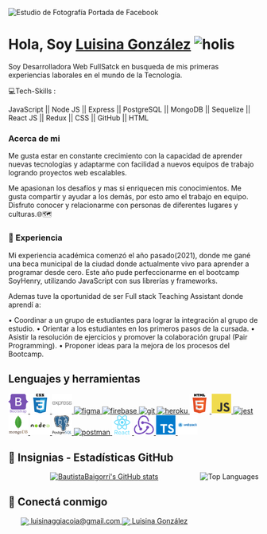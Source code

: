 ![Estudio de Fotografía Portada de Facebook](https://user-images.githubusercontent.com/101139410/195198210-4cc8d259-723d-4536-8186-1c1ab74f7af1.gif)


# **Hola, Soy [Luisina González](https://www.linkedin.com/in/luisina-gonzalez/)** <img width="45" src="https://user-images.githubusercontent.com/76783198/182454378-115c3a2e-50cc-490e-85f0-fbdfab7f36ba.gif" alt="holis">

Soy Desarrolladora Web FullSatck en busqueda de mis primeras experiencias laborales en el mundo de la Tecnología.

💻Tech-Skills :

JavaScript || Node JS || Express || PostgreSQL || MongoDB || Sequelize || React JS || Redux || CSS || GitHub || HTML


### Acerca de mi

Me gusta estar en constante crecimiento con la capacidad de aprender nuevas tecnologías y adaptarme con facilidad a nuevos equipos de trabajo logrando proyectos web escalables.

Me apasionan los desafíos y mas si enriquecen mis conocimientos.
Me gusta compartir y ayudar a los demás, por esto amo el trabajo en equipo. Disfruto conocer y relacionarme con personas de diferentes lugares y culturas.🌐🗺️

### 📌 Experiencia

Mi experiencia académica comenzó el año pasado(2021), donde me gané una beca municipal de la ciudad donde actualmente vivo para aprender a programar desde cero.
Este año pude perfeccionarme en el bootcamp SoyHenry, utilizando JavaScript con sus librerías y frameworks.

Ademas tuve la oportunidad de ser Full stack Teaching Assistant donde aprendí a:

• Coordinar a un grupo de estudiantes para lograr la integración al grupo de estudio.
• Orientar a los estudiantes en los primeros pasos de la cursada.
• Asistir la resolución de ejercicios y promover la colaboración grupal (Pair Programming).
• Proponer ideas para la mejora de los procesos del Bootcamp.




## Lenguajes y herramientas

<p align="left"> <a href="https://getbootstrap.com" target="_blank" rel="noreferrer"> <img src="https://raw.githubusercontent.com/devicons/devicon/master/icons/bootstrap/bootstrap-plain-wordmark.svg" alt="bootstrap" width="40" height="40"/> </a> <a href="https://www.w3schools.com/css/" target="_blank" rel="noreferrer"> <img src="https://raw.githubusercontent.com/devicons/devicon/master/icons/css3/css3-original-wordmark.svg" alt="css3" width="40" height="40"/> </a> <a href="https://expressjs.com" target="_blank" rel="noreferrer"> <img src="https://raw.githubusercontent.com/devicons/devicon/master/icons/express/express-original-wordmark.svg" alt="express" width="40" height="40"/> </a> <a href="https://www.figma.com/" target="_blank" rel="noreferrer"> <img src="https://www.vectorlogo.zone/logos/figma/figma-icon.svg" alt="figma" width="40" height="40"/> </a> <a href="https://firebase.google.com/" target="_blank" rel="noreferrer"> <img src="https://www.vectorlogo.zone/logos/firebase/firebase-icon.svg" alt="firebase" width="40" height="40"/> </a> <a href="https://git-scm.com/" target="_blank" rel="noreferrer"> <img src="https://www.vectorlogo.zone/logos/git-scm/git-scm-icon.svg" alt="git" width="40" height="40"/> </a> <a href="https://heroku.com" target="_blank" rel="noreferrer"> <img src="https://www.vectorlogo.zone/logos/heroku/heroku-icon.svg" alt="heroku" width="40" height="40"/> </a> <a href="https://www.w3.org/html/" target="_blank" rel="noreferrer"> <img src="https://raw.githubusercontent.com/devicons/devicon/master/icons/html5/html5-original-wordmark.svg" alt="html5" width="40" height="40"/> </a> <a href="https://developer.mozilla.org/en-US/docs/Web/JavaScript" target="_blank" rel="noreferrer"> <img src="https://raw.githubusercontent.com/devicons/devicon/master/icons/javascript/javascript-original.svg" alt="javascript" width="40" height="40"/> </a> <a href="https://jestjs.io" target="_blank" rel="noreferrer"> <img src="https://www.vectorlogo.zone/logos/jestjsio/jestjsio-icon.svg" alt="jest" width="40" height="40"/> </a> <a href="https://www.mongodb.com/" target="_blank" rel="noreferrer"> <img src="https://raw.githubusercontent.com/devicons/devicon/master/icons/mongodb/mongodb-original-wordmark.svg" alt="mongodb" width="40" height="40"/> </a> <a href="https://nodejs.org" target="_blank" rel="noreferrer"> <img src="https://raw.githubusercontent.com/devicons/devicon/master/icons/nodejs/nodejs-original-wordmark.svg" alt="nodejs" width="40" height="40"/> </a> <a href="https://www.postgresql.org" target="_blank" rel="noreferrer"> <img src="https://raw.githubusercontent.com/devicons/devicon/master/icons/postgresql/postgresql-original-wordmark.svg" alt="postgresql" width="40" height="40"/> </a> <a href="https://postman.com" target="_blank" rel="noreferrer"> <img src="https://www.vectorlogo.zone/logos/getpostman/getpostman-icon.svg" alt="postman" width="40" height="40"/> </a> <a href="https://reactjs.org/" target="_blank" rel="noreferrer"> <img src="https://raw.githubusercontent.com/devicons/devicon/master/icons/react/react-original-wordmark.svg" alt="react" width="40" height="40"/> </a> <a href="https://redux.js.org" target="_blank" rel="noreferrer"> <img src="https://raw.githubusercontent.com/devicons/devicon/master/icons/redux/redux-original.svg" alt="redux" width="40" height="40"/> </a> <a href="https://www.typescriptlang.org/" target="_blank" rel="noreferrer"> <img src="https://raw.githubusercontent.com/devicons/devicon/master/icons/typescript/typescript-original.svg" alt="typescript" width="40" height="40"/> </a> <a href="https://webpack.js.org" target="_blank" rel="noreferrer"> <img src="https://raw.githubusercontent.com/devicons/devicon/d00d0969292a6569d45b06d3f350f463a0107b0d/icons/webpack/webpack-original-wordmark.svg" alt="webpack" width="40" height="40"/> </a> </p>



## 🌟 Insignias - Estadísticas GitHub
<p align="center">
    <a href="https://github.com/luisinagg">
    <img height="150em"  src="https://github-readme-stats.vercel.app/api?username=BautistaBaigorri&include_all_commits=true&count_private=true&show_icons=true&theme=github_dark&locale=es" alt="BautistaBaigorri's GitHub stats" />
    </a>
    <a href="https://github.com/luisinagg" >
    <img height="150em" align="right"  src="https://github-readme-stats.vercel.app/api/top-langs/?username=BautistaBaigorri&locale=es&custom_title=Top%20%Languages&layout=compact&theme=github_dark" alt="Top Languages" />
    </a>

<p/>


##  🤝 Conectá conmigo 
<p align="center">
    <a href="https://luisinaggiacoia@gmail.com">
      <img align="center" src="https://user-images.githubusercontent.com/76783198/182482940-c4a2a044-de93-4450-b354-9628cbb175c9.svg"/>
      luisinaggiacoia@gmail.com
    </a><a href="https://www.linkedin.com/in/bautista-omar-baigorri/"><img align="center" src="https://user-images.githubusercontent.com/76783198/182481396-19c89e94-f3ba-4e33-9df4-f5b7a094cf8f.svg"/>
      Luisina González
    </a>
<p/>
